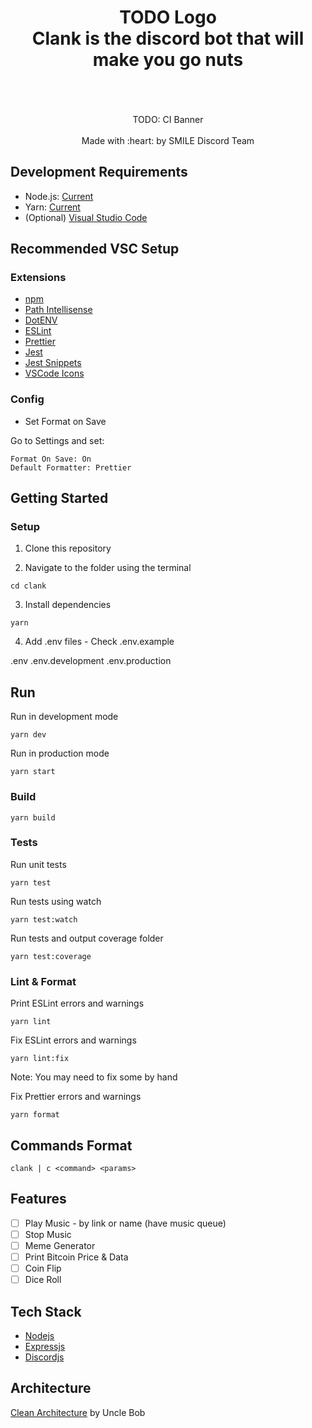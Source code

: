 <h1 align="center">
  TODO Logo
  <br>
    Clank is the discord bot that will make you go nuts
  <br>
  <br>
</h1>

<p align="center">
  <br>
  TODO: CI Banner
  <br>
  <br>
  Made with :heart: by SMILE Discord Team
</p>

## Development Requirements

- Node.js: [Current](https://nodejs.org/en/)
- Yarn: [Current](https://classic.yarnpkg.com/lang/en/docs/install)
- (Optional) [Visual Studio Code](https://code.visualstudio.com/)

## Recommended VSC Setup

### Extensions

- [npm](https://marketplace.visualstudio.com/items?itemName=eg2.vscode-npm-script)
- [Path Intellisense](https://marketplace.visualstudio.com/items?itemName=christian-kohler.path-intellisense)
- [DotENV](https://marketplace.visualstudio.com/items?itemName=mikestead.dotenv)
- [ESLint](https://marketplace.visualstudio.com/items?itemName=dbaeumer.vscode-eslint)
- [Prettier](https://marketplace.visualstudio.com/items?itemName=esbenp.prettier-vscode)
- [Jest](https://marketplace.visualstudio.com/items?itemName=Orta.vscode-jest)
- [Jest Snippets](https://marketplace.visualstudio.com/items?itemName=andys8.jest-snippets)
- [VSCode Icons](https://marketplace.visualstudio.com/items?itemName=vscode-icons-team.vscode-icons)

### Config

- Set Format on Save

Go to Settings and set:

```
Format On Save: On
Default Formatter: Prettier
```

## Getting Started

### Setup

1. Clone this repository

2. Navigate to the folder using the terminal

```
cd clank
```

3. Install dependencies

```
yarn
```

4. Add .env files - Check .env.example

.env
.env.development
.env.production

## Run

Run in development mode

```
yarn dev
```

Run in production mode

```
yarn start
```

### Build

```
yarn build
```

### Tests

Run unit tests

```
yarn test
```

Run tests using watch

```
yarn test:watch
```

Run tests and output coverage folder

```
yarn test:coverage
```

### Lint & Format

Print ESLint errors and warnings

```
yarn lint
```

Fix ESLint errors and warnings

```
yarn lint:fix
```

Note: You may need to fix some by hand

Fix Prettier errors and warnings

```
yarn format
```

## Commands Format

```
clank | c <command> <params>
```

## Features

- [ ] Play Music - by link or name (have music queue)
- [ ] Stop Music
- [ ] Meme Generator
- [ ] Print Bitcoin Price & Data
- [ ] Coin Flip
- [ ] Dice Roll

## Tech Stack

- [Nodejs](https://nodejs.org/en/)
- [Expressjs](https://expressjs.com/)
- [Discordjs](https://discord.js.org/#/)

## Architecture

[Clean Architecture](https://blog.cleancoder.com/uncle-bob/2012/08/13/the-clean-architecture.html) by Uncle Bob
